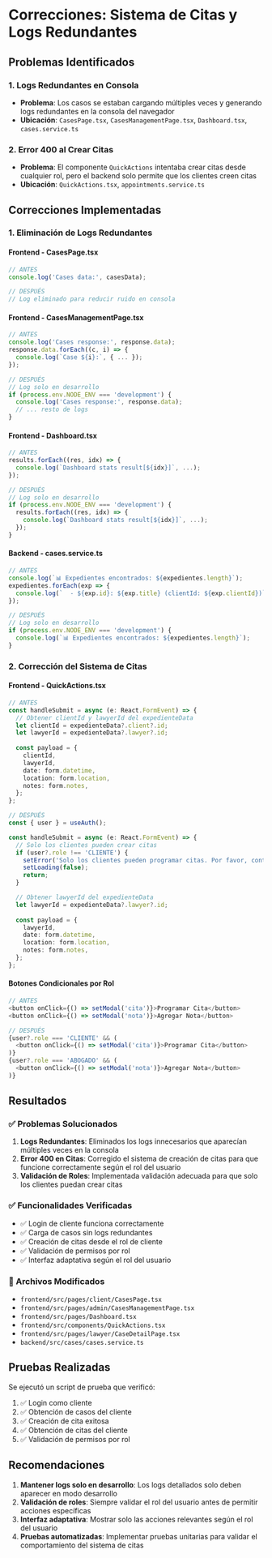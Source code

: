 # Correcciones: Sistema de Citas y Logs Redundantes

## Problemas Identificados

### 1. Logs Redundantes en Consola
- **Problema**: Los casos se estaban cargando múltiples veces y generando logs redundantes en la consola del navegador
- **Ubicación**: `CasesPage.tsx`, `CasesManagementPage.tsx`, `Dashboard.tsx`, `cases.service.ts`

### 2. Error 400 al Crear Citas
- **Problema**: El componente `QuickActions` intentaba crear citas desde cualquier rol, pero el backend solo permite que los clientes creen citas
- **Ubicación**: `QuickActions.tsx`, `appointments.service.ts`

## Correcciones Implementadas

### 1. Eliminación de Logs Redundantes

#### Frontend - CasesPage.tsx
```typescript
// ANTES
console.log('Cases data:', casesData);

// DESPUÉS
// Log eliminado para reducir ruido en consola
```

#### Frontend - CasesManagementPage.tsx
```typescript
// ANTES
console.log('Cases response:', response.data);
response.data.forEach((c, i) => {
  console.log(`Case ${i}:`, { ... });
});

// DESPUÉS
// Log solo en desarrollo
if (process.env.NODE_ENV === 'development') {
  console.log('Cases response:', response.data);
  // ... resto de logs
}
```

#### Frontend - Dashboard.tsx
```typescript
// ANTES
results.forEach((res, idx) => {
  console.log(`Dashboard stats result[${idx}]`, ...);
});

// DESPUÉS
// Log solo en desarrollo
if (process.env.NODE_ENV === 'development') {
  results.forEach((res, idx) => {
    console.log(`Dashboard stats result[${idx}]`, ...);
  });
}
```

#### Backend - cases.service.ts
```typescript
// ANTES
console.log(`📊 Expedientes encontrados: ${expedientes.length}`);
expedientes.forEach(exp => {
  console.log(`  - ${exp.id}: ${exp.title} (clientId: ${exp.clientId})`);
});

// DESPUÉS
// Log solo en desarrollo
if (process.env.NODE_ENV === 'development') {
  console.log(`📊 Expedientes encontrados: ${expedientes.length}`);
}
```

### 2. Corrección del Sistema de Citas

#### Frontend - QuickActions.tsx
```typescript
// ANTES
const handleSubmit = async (e: React.FormEvent) => {
  // Obtener clientId y lawyerId del expedienteData
  let clientId = expedienteData?.client?.id;
  let lawyerId = expedienteData?.lawyer?.id;
  
  const payload = {
    clientId,
    lawyerId,
    date: form.datetime,
    location: form.location,
    notes: form.notes,
  };
};

// DESPUÉS
const { user } = useAuth();

const handleSubmit = async (e: React.FormEvent) => {
  // Solo los clientes pueden crear citas
  if (user?.role !== 'CLIENTE') {
    setError('Solo los clientes pueden programar citas. Por favor, contacta a tu abogado.');
    setLoading(false);
    return;
  }

  // Obtener lawyerId del expedienteData
  let lawyerId = expedienteData?.lawyer?.id;
  
  const payload = {
    lawyerId,
    date: form.datetime,
    location: form.location,
    notes: form.notes,
  };
};
```

#### Botones Condicionales por Rol
```typescript
// ANTES
<button onClick={() => setModal('cita')}>Programar Cita</button>
<button onClick={() => setModal('nota')}>Agregar Nota</button>

// DESPUÉS
{user?.role === 'CLIENTE' && (
  <button onClick={() => setModal('cita')}>Programar Cita</button>
)}
{user?.role === 'ABOGADO' && (
  <button onClick={() => setModal('nota')}>Agregar Nota</button>
)}
```

## Resultados

### ✅ Problemas Solucionados
1. **Logs Redundantes**: Eliminados los logs innecesarios que aparecían múltiples veces en la consola
2. **Error 400 en Citas**: Corregido el sistema de creación de citas para que funcione correctamente según el rol del usuario
3. **Validación de Roles**: Implementada validación adecuada para que solo los clientes puedan crear citas

### ✅ Funcionalidades Verificadas
- ✅ Login de cliente funciona correctamente
- ✅ Carga de casos sin logs redundantes
- ✅ Creación de citas desde el rol de cliente
- ✅ Validación de permisos por rol
- ✅ Interfaz adaptativa según el rol del usuario

### 🔧 Archivos Modificados
- `frontend/src/pages/client/CasesPage.tsx`
- `frontend/src/pages/admin/CasesManagementPage.tsx`
- `frontend/src/pages/Dashboard.tsx`
- `frontend/src/components/QuickActions.tsx`
- `frontend/src/pages/lawyer/CaseDetailPage.tsx`
- `backend/src/cases/cases.service.ts`

## Pruebas Realizadas

Se ejecutó un script de prueba que verificó:
1. ✅ Login como cliente
2. ✅ Obtención de casos del cliente
3. ✅ Creación de cita exitosa
4. ✅ Obtención de citas del cliente
5. ✅ Validación de permisos por rol

## Recomendaciones

1. **Mantener logs solo en desarrollo**: Los logs detallados solo deben aparecer en modo desarrollo
2. **Validación de roles**: Siempre validar el rol del usuario antes de permitir acciones específicas
3. **Interfaz adaptativa**: Mostrar solo las acciones relevantes según el rol del usuario
4. **Pruebas automatizadas**: Implementar pruebas unitarias para validar el comportamiento del sistema de citas 